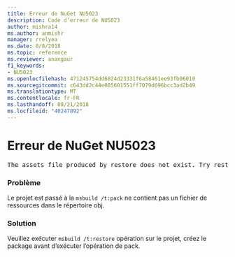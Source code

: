 ```yaml
---
title: Erreur de NuGet NU5023
description: Code d’erreur de NU5023
author: mishra14
ms.author: anmishr
manager: rrelyea
ms.date: 8/8/2018
ms.topic: reference
ms.reviewer: anangaur
f1_keywords:
- NU5023
ms.openlocfilehash: 471245754dd6824d23331f6a58461ee93fb06010
ms.sourcegitcommit: c643dd2c44e085601551ff7079d696bcc3ad2b49
ms.translationtype: MT
ms.contentlocale: fr-FR
ms.lasthandoff: 08/21/2018
ms.locfileid: "40247892"
---
```

# <a name="nuget-error-nu5023"></a>Erreur de NuGet NU5023
<pre>The assets file produced by restore does not exist. Try restoring the project again. The expected location of the assets file is F:\project\obj\project.assets.json.</pre>

### <a name="issue"></a>Problème

Le projet est passé à la `msbuild /t:pack` ne contient pas un fichier de ressources dans le répertoire obj.


### <a name="solution"></a>Solution

Veuillez exécuter `msbuild /t:restore` opération sur le projet, créez le package avant d’exécuter l’opération de pack.

